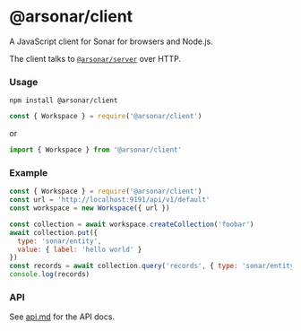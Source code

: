 # @arsonar/client

A JavaScript client for Sonar for browsers and Node.js.

The client talks to [`@arsonar/server`](../server/README.md) over HTTP.

### Usage

`npm install @arsonar/client`

```javascript
const { Workspace } = require('@arsonar/client')
```
or

```javascript
import { Workspace } from '@arsonar/client'
```

### Example

```javascript
const { Workspace } = require('@arsonar/client')
const url = 'http://localhost:9191/api/v1/default'
const workspace = new Workspace({ url })

const collection = await workspace.createCollection('foobar')
await collection.put({
  type: 'sonar/entity',
  value: { label: 'hello world' }
})
const records = await collection.query('records', { type: 'sonar/entity' })
console.log(records)
```

### API

See [api.md](api.md) for the API docs.

